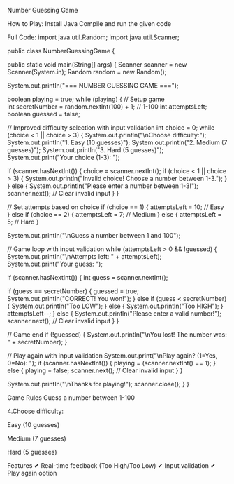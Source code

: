  Number Guessing Game

How to Play:
Install Java
Compile and run the given code

Full Code:
import java.util.Random;
import java.util.Scanner;

public class NumberGuessingGame {

   public static void main(String[] args) {
        Scanner scanner = new Scanner(System.in);
        Random random = new Random();
        
   System.out.println("=== NUMBER GUESSING GAME ===");
        
  boolean playing = true;
        while (playing) {
         // Setup game      
  int secretNumber = random.nextInt(100) + 1;  // 1-100
            int attemptsLeft;
            boolean guessed = false;
            
   // Improved difficulty selection with input validation
            int choice = 0;
            while (choice < 1 || choice > 3) {
                System.out.println("\nChoose difficulty:");
                System.out.println("1. Easy (10 guesses)");
                System.out.println("2. Medium (7 guesses)");
                System.out.println("3. Hard (5 guesses)");
                System.out.print("Your choice (1-3): ");
                
   if (scanner.hasNextInt()) {
                    choice = scanner.nextInt();
                    if (choice < 1 || choice > 3) {
                        System.out.println("Invalid choice! Choose a number between 1-3.");
                    }
                } else {
                    System.out.println("Please enter a number between 1-3!");
                    scanner.next(); // Clear invalid input
                }
            }
            
   // Set attempts based on choice
            if (choice == 1) {
                attemptsLeft = 10;  // Easy
            } else if (choice == 2) {
                attemptsLeft = 7;   // Medium
            } else {
                attemptsLeft = 5;   // Hard
            }
            
  System.out.println("\nGuess a number between 1 and 100");
            
  // Game loop with input validation
            while (attemptsLeft > 0 && !guessed) {
                System.out.println("\nAttempts left: " + attemptsLeft);
                System.out.print("Your guess: ");
                
   if (scanner.hasNextInt()) {
                    int guess = scanner.nextInt();
                    
   if (guess == secretNumber) {
                        guessed = true;
                        System.out.println("CORRECT! You won!");
                    } else if (guess < secretNumber) {
                        System.out.println("Too LOW");
                    } else {
                        System.out.println("Too HIGH");
                    }
                    attemptsLeft--;
                } else {
                    System.out.println("Please enter a valid number!");
                    scanner.next(); // Clear invalid input
                }
            }
            
   // Game end
            if (!guessed) {
                System.out.println("\nYou lost! The number was: " + secretNumber);
            }
            
  // Play again with input validation
            System.out.print("\nPlay again? (1=Yes, 0=No): ");
            if (scanner.hasNextInt()) {
                playing = (scanner.nextInt() == 1);
            } else {
                playing = false;
                scanner.next(); // Clear invalid input
            }
        }
        
   System.out.println("\nThanks for playing!");
        scanner.close();
    }
}

Game Rules
Guess a number between 1-100

4.Choose difficulty:

Easy (10 guesses)

Medium (7 guesses)

Hard (5 guesses)

Features
✔ Real-time feedback (Too High/Too Low)
✔ Input validation
✔ Play again option
